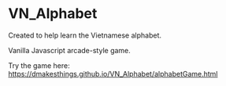 # VN_Alphabet
 
Created to help learn the Vietnamese alphabet.

Vanilla Javascript arcade-style game.

Try the game here:
https://dmakesthings.github.io/VN_Alphabet/alphabetGame.html
